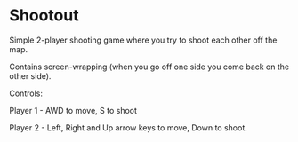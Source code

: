 # Shootout
Simple 2-player shooting game where you try to shoot each other off the map.

Contains screen-wrapping (when you go off one side you come back on the other side).

Controls:

Player 1 - AWD to move, S to shoot

Player 2 - Left, Right and Up arrow keys to move, Down to shoot.
